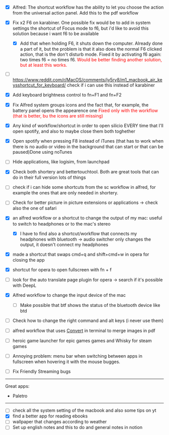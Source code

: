 - [x] Alfred: The shortcut workflow has the ability to let you choose the action from the universal action panel. Add this to the pdf workflow
- [x] Fix x2 F6 on karabiner. One possible fix would be to add in system settings the shortcut of Focus mode to f6, but i'd like to avoid this solution because i want f6 to be available
	- [x] Add that when holding F6, it shuts down the computer. Already done a part of it, but the problem is that it also does the normal F6 clicked action, that is the don't disturb mode. Fixed it by activating f6 again: two times f6 = no times f6. <span style="color:rgb(255,0,0)">Would be better finding another solution, but at least this works.</span>
- [ ] https://www.reddit.com/r/MacOS/comments/jy5ry8/m1_macbook_air_keysshortcut_for_keyboard/ check if i can use this instead of karabiner
- [x] Add keyboard brightness control to fn+F1 and fn+F2
- [x] Fix Alfred system groups icons and the fact that, for example, the battery panel opens the appearence one <span style="color:rgb(255,0,0)">Fixed only with the workflow (that is better, bu the icons are still missing)</span>
- [x] Any kind of workflow/shortcut in order to open silicio EVERY time that I'll open spotify, and also to maybe close them both toghether
- [x] Open spotify when pressing F8 instead of iTunes (that has to work when there is no audio or video in the background that can start or that can be paused)Done using noTunes
- [ ] Hide applications, like logisim, from launchpad
- [x] Check both shortery and bettertouchtool. Both are great tools that can do in their full version lots of things
- [ ] check if i can hide some shortcuts from the sc workflow in alfred, for example the ones that are only needed in shortery.
- [ ] Check for better picture in picture extensions or applications -> check also the one of safari
- [x] an alfred workflow or a shortcut to change the output of my mac: useful to switch to headphones or to the mac's stereo
	- [x] I have to find also a shortcut/workflow that connects my headphones with bluetooth -> audio switcher only changes the output, it doesn't connect my headphones
- [x] made a shortcut that swaps cmd+q and shift+cmd+w in opera for closing the app
- [x] shortcut for opera to open fullscreen with fn + f
- [ ] look for the auto translate page plugin for opera -> search if it's possible with DeepL
- [x] Alfred workflow to change the input device of the mac
	- [ ] Make possible that btf shows the status of the bluetooth device like btd
- [ ] Check how to change the right command and alt keys (i never use them)
- [ ] alfred workflow that uses [Convert](https://superuser.com/questions/350201/convert-many-images-to-one-pdf-on-mac) in terminal to merge images in pdf
- [ ] heroic game launcher for epic games games and Whisky for steam games


- [ ]  Annoying problem: menu bar when switching between apps in fullscreen when hovering it with the mouse bugges.
- [ ] Fix Friendly Streaming bugs

***

Great apps: 
- Paletro

***

- [ ] check all the system setting of the macbook and also some tips on yt
- [x] find a better app for reading ebooks
- [ ] wallpaper that changes according to weather
- [ ] Set up english notes and this to do and general notes in notion